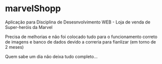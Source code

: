 # marvelShopp
Aplicação para Disciplina de Desesnvolvimento WEB - Loja de venda de Super-heróis da Marvel

Precisa de melhorias e não foi colocado tudo para o funcionamento correto de imagens e banco de dados devido a correria para fianlizar (em torno de 2 meses)

Quem sabe um dia não deixa tudo completo...
